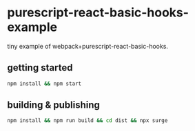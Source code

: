 # purescript-react-basic-hooks-example

tiny example of webpack+purescript-react-basic-hooks.

## getting started

```bash
npm install && npm start
```

## building & publishing

```bash
npm install && npm run build && cd dist && npx surge
```